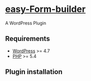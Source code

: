 # [easy-Form-builder](https://whitestudio.team/)
A WordPress Plugin



## Requirements
* [WordPress](https://wordpress.org/) >= 4.7
* [PHP](https://secure.php.net/manual/en/install.php) >= 5.4

## Plugin installation



